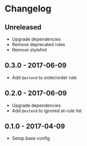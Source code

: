 # Changelog

## Unreleased
- Upgrade dependencies
- Remove deprecated rules
- Remove stylefmt

## 0.3.0 - 2017-06-09
- Add `@extend` to order/order rule

## 0.2.0 - 2017-06-09
- Upgrade dependencies
- Add `@extend` to ignored at-rule list

## 0.1.0 - 2017-04-09
- Setup base config
